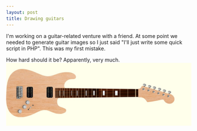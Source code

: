 ```yaml
---
layout: post
title: Drawing guitars
---
```

I'm working on a guitar-related venture with a friend. At some point we needed to generate guitar images so I just said "I'll just write some quick script in PHP". This was my first mistake.

How hard should it be? Apparently, very much.
<img src="/images/drawing_guitars/guitar.jpg" width="512" />

